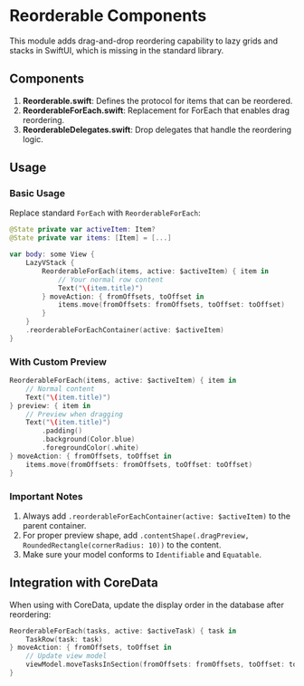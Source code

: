 # Reorderable Components

This module adds drag-and-drop reordering capability to lazy grids and stacks in SwiftUI, which is missing in the standard library.

## Components

1. **Reorderable.swift**: Defines the protocol for items that can be reordered.
2. **ReorderableForEach.swift**: Replacement for ForEach that enables drag reordering.
3. **ReorderableDelegates.swift**: Drop delegates that handle the reordering logic.

## Usage

### Basic Usage

Replace standard `ForEach` with `ReorderableForEach`:

```swift
@State private var activeItem: Item?
@State private var items: [Item] = [...]

var body: some View {
    LazyVStack {
        ReorderableForEach(items, active: $activeItem) { item in
            // Your normal row content
            Text("\(item.title)")
        } moveAction: { fromOffsets, toOffset in
            items.move(fromOffsets: fromOffsets, toOffset: toOffset)
        }
    }
    .reorderableForEachContainer(active: $activeItem)
}
```

### With Custom Preview

```swift
ReorderableForEach(items, active: $activeItem) { item in
    // Normal content
    Text("\(item.title)")
} preview: { item in
    // Preview when dragging
    Text("\(item.title)")
        .padding()
        .background(Color.blue)
        .foregroundColor(.white)
} moveAction: { fromOffsets, toOffset in
    items.move(fromOffsets: fromOffsets, toOffset: toOffset)
}
```

### Important Notes

1. Always add `.reorderableForEachContainer(active: $activeItem)` to the parent container.
2. For proper preview shape, add `.contentShape(.dragPreview, RoundedRectangle(cornerRadius: 10))` to the content.
3. Make sure your model conforms to `Identifiable` and `Equatable`.

## Integration with CoreData

When using with CoreData, update the display order in the database after reordering:

```swift
ReorderableForEach(tasks, active: $activeTask) { task in
    TaskRow(task: task)
} moveAction: { fromOffsets, toOffset in
    // Update view model
    viewModel.moveTasksInSection(fromOffsets: fromOffsets, toOffset: toOffset, section: sectionIndex)
}
```

